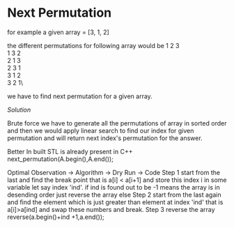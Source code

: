 # Next Permutation 
for example a given array = [3, 1, 2]

the different permutations for following array would be 
1 2 3\
1 3 2\
2 1 3\
2 3 1\
3 1 2\
3 2 1\

we have to find next permutation for a given array.

*Solution*

Brute force
we have to generate all the permutations of array in sorted order and then we would apply linear search to find our index for given permutation and will return next index's permutation for the answer.

Better
In built STL is already present in C++ 
next_permutation(A.begin(),A.end());

Optimal
Observation -> Algorithm -> Dry Run -> Code
Step 1 start from the last and find the break point that is a[i] < a[i+1] and store this index i in some variable let say index 'ind'.
       if ind is found out to be -1 means the array is in desending order just reverse the array
       else
Step 2 start from the last again and find the element which is just greater than element at index 'ind' that is a[i]>a[ind] and swap these numbers and break.
Step 3 reverse the array reverse(a.begin()+ind +1,a.end());


